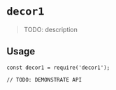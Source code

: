 # `decor1`

> TODO: description

## Usage

```
const decor1 = require('decor1');

// TODO: DEMONSTRATE API
```
